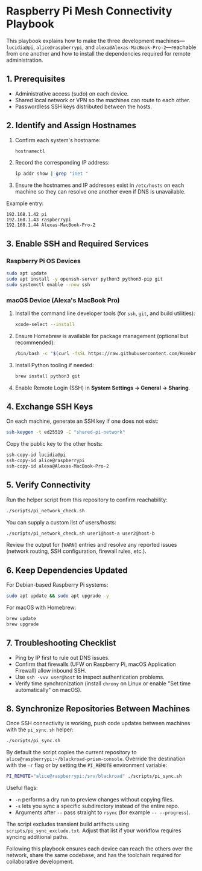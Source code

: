 # Raspberry Pi Mesh Connectivity Playbook

This playbook explains how to make the three development machines—`lucidia@pi`, `alice@raspberrypi`, and `alexa@Alexas-MacBook-Pro-2`—reachable from one another and how to install the dependencies required for remote administration.

## 1. Prerequisites

- Administrative access (sudo) on each device.
- Shared local network or VPN so the machines can route to each other.
- Passwordless SSH keys distributed between the hosts.

## 2. Identify and Assign Hostnames

1. Confirm each system's hostname:
   ```bash
   hostnamectl
   ```
2. Record the corresponding IP address:
   ```bash
   ip addr show | grep "inet "
   ```
3. Ensure the hostnames and IP addresses exist in `/etc/hosts` on each machine so they can resolve one another even if DNS is unavailable.

Example entry:
```
192.168.1.42 pi
192.168.1.43 raspberrypi
192.168.1.44 Alexas-MacBook-Pro-2
```

## 3. Enable SSH and Required Services

### Raspberry Pi OS Devices

```bash
sudo apt update
sudo apt install -y openssh-server python3 python3-pip git
sudo systemctl enable --now ssh
```

### macOS Device (Alexa's MacBook Pro)

1. Install the command line developer tools (for `ssh`, `git`, and build utilities):
   ```bash
   xcode-select --install
   ```
2. Ensure Homebrew is available for package management (optional but recommended):
   ```bash
   /bin/bash -c "$(curl -fsSL https://raw.githubusercontent.com/Homebrew/install/HEAD/install.sh)"
   ```
3. Install Python tooling if needed:
   ```bash
   brew install python3 git
   ```
4. Enable Remote Login (SSH) in **System Settings → General → Sharing**.

## 4. Exchange SSH Keys

On each machine, generate an SSH key if one does not exist:
```bash
ssh-keygen -t ed25519 -C "shared-pi-network"
```

Copy the public key to the other hosts:
```bash
ssh-copy-id lucidia@pi
ssh-copy-id alice@raspberrypi
ssh-copy-id alexa@Alexas-MacBook-Pro-2
```

## 5. Verify Connectivity

Run the helper script from this repository to confirm reachability:
```bash
./scripts/pi_network_check.sh
```

You can supply a custom list of users/hosts:
```bash
./scripts/pi_network_check.sh user1@host-a user2@host-b
```

Review the output for `[WARN]` entries and resolve any reported issues (network routing, SSH configuration, firewall rules, etc.).

## 6. Keep Dependencies Updated

For Debian-based Raspberry Pi systems:
```bash
sudo apt update && sudo apt upgrade -y
```

For macOS with Homebrew:
```bash
brew update
brew upgrade
```

## 7. Troubleshooting Checklist

- Ping by IP first to rule out DNS issues.
- Confirm that firewalls (UFW on Raspberry Pi, macOS Application Firewall) allow inbound SSH.
- Use `ssh -vvv user@host` to inspect authentication problems.
- Verify time synchronization (install `chrony` on Linux or enable "Set time automatically" on macOS).

## 8. Synchronize Repositories Between Machines

Once SSH connectivity is working, push code updates between machines with the `pi_sync.sh` helper:

```bash
./scripts/pi_sync.sh
```

By default the script copies the current repository to `alice@raspberrypi:~/blackroad-prism-console`. Override the destination with the `-r` flag or by setting the `PI_REMOTE` environment variable:

```bash
PI_REMOTE="alice@raspberrypi:/srv/blackroad" ./scripts/pi_sync.sh
```

Useful flags:

- `-n` performs a dry run to preview changes without copying files.
- `-s` lets you sync a specific subdirectory instead of the entire repo.
- Arguments after `--` pass straight to `rsync` (for example `-- --progress`).

The script excludes transient build artifacts using `scripts/pi_sync_exclude.txt`. Adjust that list if your workflow requires syncing additional paths.

Following this playbook ensures each device can reach the others over the network, share the same codebase, and has the toolchain required for collaborative development.
